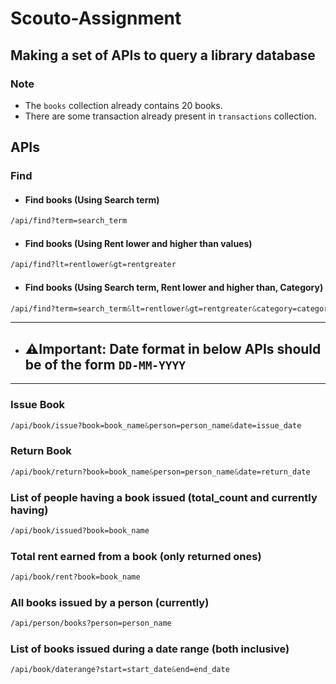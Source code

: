 # Scouto-Assignment
Making a set of APIs to query a library database
---

### Note
* The `books` collection already contains 20 books.
* There are some transaction already present in `transactions` collection.


## APIs


### Find
* #### Find books (Using Search term)
```css
/api/find?term=search_term
```
* #### Find books (Using Rent lower and higher than values)
```css
/api/find?lt=rentlower&gt=rentgreater
```
* #### Find books (Using Search term, Rent lower and higher than, Category)
```css
/api/find?term=search_term&lt=rentlower&gt=rentgreater&category=category
```
---
* ## ⚠️Important: Date format in below APIs should be of the form `DD-MM-YYYY`
---
### Issue Book
```css
/api/book/issue?book=book_name&person=person_name&date=issue_date
```

### Return Book
```css
/api/book/return?book=book_name&person=person_name&date=return_date
```

### List of people having a book issued (total_count and currently having)
```css
/api/book/issued?book=book_name
```

### Total rent earned from a book (only returned ones)
```css
/api/book/rent?book=book_name
```

### All books issued by a person (currently)
```css
/api/person/books?person=person_name
```

### List of books issued during a date range (both inclusive)
```css
/api/book/daterange?start=start_date&end=end_date
```

